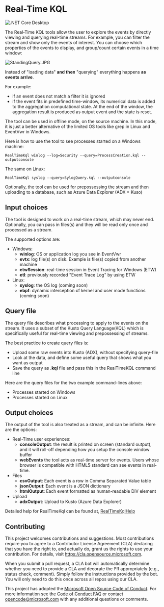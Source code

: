 # Real-Time KQL 
![.NET Core Desktop](https://github.com/microsoft/KqlTools/workflows/.NET%20Core%20Desktop/badge.svg?branch=master&event=push)

The Real-Time KQL tools allow the user to explore the events by directly viewing and querying real-time streams. For example, you can filter the stream and show only the events of interest. You can choose which properties of the events to display, and group/count certain events in a time window:

![StandingQuery.JPG](StandingQuery.JPG)

Instead of "loading data" **and then** "querying" everything happens **as events arrive**. 

For example:

- if an event does not match a filter it is ignored
- if the event fits in predefined time-window, its numerical data is added to the aggregation computational state. At the end of the window, the aggregation result is produced as output event and the state is reset.

The tool can be used in offline mode, on the source machine. In this mode, it is just a better alternative of the limited OS tools like grep in Linux and EventVwr in Windows.

Here is how to use the tool to see processes started on a Windows machine:

	RealTimeKql winlog --log=Security --query=ProcessCreation.kql --outputconsole

The same on Linux:

	RealTimeKql syslog --query=SylogQuery.kql --outputconsole

Optionally, the tool can be used for prepossessing the stream and then uploading to a database, such as Azure Data Explorer (ADX = Kuso)

## Input choices

The tool is designed to work on a real-time stream, which may never end. Optionally, you can pass in files(s) and they will be read only once and processed as a stream.  

The supported options are:

- Windows:
	- **winlog**: OS or application log you see in EventVwr
	- **evtx**: log file(s) on disk. Example is file(s) copied from another machine
	- **etwSession**: real-time session in Event Tracing for Windows (ETW)
	- **etl**: previously recorded "Event Trace Log" by using ETW
- Linux:
	- **syslog**: the OS log (coming soon)
	- **ebpf**: dynamic interception of kernel and user mode functions (coming soon)

## Query file

The query file describes what processing to apply to the events on the stream. It uses a subset of the Kusto Query Language(KQL) which is specifically useful for real-time viewing and prepossessing of streams.

The best practice to create query files is:

- Upload some raw events into Kusto (ADX), without specifying query-file
- Look at the data, and define some useful query that shows what you want as output
- Save the query as **.kql** file and pass this in the RealTimeKQL command line

Here are the query files for the two example command-lines above:

- Processes started on Windows
- Processes started on Linux

## Output choices

The output of the tool is also treated as a stream, and can be infinite.
Here are the options:

- Real-Time user experiences:
	- **consoleOutput**: the result is printed on screen (standard output), and it will roll-off depending how you setup the console window buffer
	- **webEvents** the tool acts as real-time server for events. Users whose browser is compatible with HTML5 standard can see events in real-time.
- Files
	- **csvOutput**: Each event is a row in Comma Separated Value table
	- **jsonOutput**: Each event is a JSON dictionary
	- **htmlOutput**: Each event formatted as human-readable DIV element
- Upload 
	- **adxOutput**: Upload to Kusto (Azure Data Explorer)

Detailed help for RealTimeKql can be found at, [RealTimeKqlHelp](Source/RealTimeKql/RealTimeKql.Readme.md)

## Contributing

This project welcomes contributions and suggestions.  Most contributions require you to agree to a
Contributor License Agreement (CLA) declaring that you have the right to, and actually do, grant us
the rights to use your contribution. For details, visit https://cla.opensource.microsoft.com.

When you submit a pull request, a CLA bot will automatically determine whether you need to provide
a CLA and decorate the PR appropriately (e.g., status check, comment). Simply follow the instructions
provided by the bot. You will only need to do this once across all repos using our CLA.

This project has adopted the [Microsoft Open Source Code of Conduct](https://opensource.microsoft.com/codeofconduct/).
For more information see the [Code of Conduct FAQ](https://opensource.microsoft.com/codeofconduct/faq/) or
contact [opencode@microsoft.com](mailto:opencode@microsoft.com) with any additional questions or comments.
